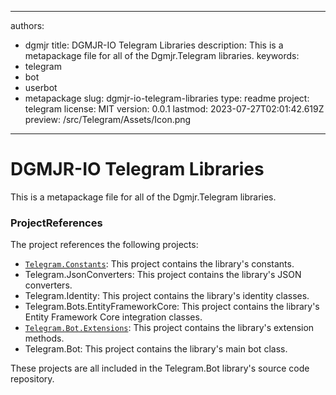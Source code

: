 ---

authors:
- dgmjr
title: DGMJR-IO Telegram Libraries
description: This is a metapackage file for all of the Dgmjr.Telegram libraries.
keywords:
- telegram
- bot
- userbot
- metapackage
slug: dgmjr-io-telegram-libraries
type: readme
project: telegram
license: MIT
version: 0.0.1
lastmod: 2023-07-27T02:01:42.619Z
preview: /src/Telegram/Assets/Icon.png
--------------------------------------

# DGMJR-IO Telegram Libraries

This is a metapackage file for all of the Dgmjr.Telegram libraries.

### ProjectReferences

The project references the following projects:

* [`Telegram.Constants`](https://github.com/dgmjr-io/Telegram/blob/main/src/Constants): This project contains the library's constants.
* Telegram.JsonConverters: This project contains the library's JSON converters.
* Telegram.Identity: This project contains the library's identity classes.
* Telegram.Bots.EntityFrameworkCore: This project contains the library's Entity Framework Core integration classes.
* [`Telegram.Bot.Extensions`](https://github.com/dgmjr-io/Telegram/blob/main/src/Bot.Extensions): This project contains the library's extension methods.
* Telegram.Bot: This project contains the library's main bot class.

These projects are all included in the Telegram.Bot library's source code repository.

